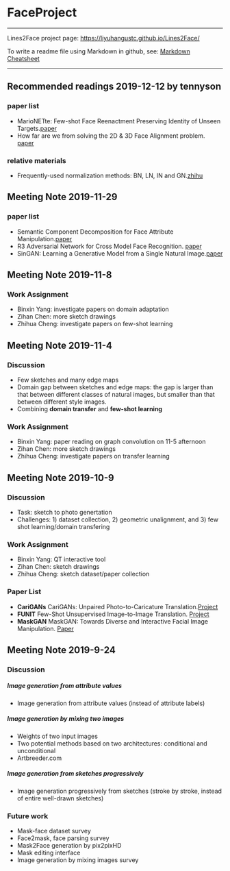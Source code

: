 # FaceProject

---
Lines2Face project page: https://liyuhangustc.github.io/Lines2Face/

To write a readme file using Markdown in github, see: [Markdown Cheatsheet](https://github.com/adam-p/markdown-here/wiki/Markdown-Here-Cheatsheet)

---
## Recommended readings 2019-12-12 by tennyson
### paper list
* MarioNETte: Few-shot Face Reenactment Preserving Identity of Unseen Targets.[paper](https://arxiv.org/abs/1911.08139)
* How far are we from solving the 2D & 3D Face Alignment problem. [paper](https://arxiv.org/abs/1703.07332)
### relative materials
* Frequently-used normalization methods: BN, LN, IN and GN.[zhihu](https://zhuanlan.zhihu.com/p/72589565)

## Meeting Note 2019-11-29
### paper list
* Semantic Component Decomposition for Face Attribute Manipulation.[paper](http://jiaya.me/papers/faceattri_cvpr19.pdf)
* R3 Adversarial Network for Cross Model Face Recognition. [paper](http://openaccess.thecvf.com/content_CVPR_2019/papers/Chen_R3_Adversarial_Network_for_Cross_Model_Face_Recognition_CVPR_2019_paper.pdf)
* SinGAN: Learning a Generative Model from a Single Natural Image.[paper](https://arxiv.org/pdf/1905.01164.pdf)

## Meeting Note 2019-11-8
### Work Assignment
* Binxin Yang: investigate papers on domain adaptation
* Zihan Chen: more sketch drawings
* Zhihua Cheng: investigate papers on few-shot learning

## Meeting Note 2019-11-4
### Discussion
* Few sketches and many edge maps
* Domain gap between sketches and edge maps: the gap is larger than that between different classes of natural images, but smaller than that between different style images.
* Combining **domain transfer** and **few-shot learning**
### Work Assignment
* Binxin Yang: paper reading on graph convolution on 11-5 afternoon
* Zihan Chen: more sketch drawings
* Zhihua Cheng: investigate papers on transfer learning

## Meeting Note 2019-10-9
### Discussion
* Task: sketch to photo genertation 
* Challenges: 1) dataset collection, 2) geometric unalignment, and 3) few shot learning/domain transfering
### Work Assignment
* Binxin Yang: QT interactive tool
* Zihan Chen: sketch drawings
* Zhihua Cheng: sketch dataset/paper collection
### Paper List
* **CariGANs** CariGANs: Unpaired Photo-to-Caricature Translation.[Project](https://cari-gan.github.io/)
* **FUNIT** Few-Shot Unsupervised Image-to-Image Translation. [Project](https://nvlabs.github.io/FUNIT/)
* **MaskGAN** MaskGAN: Towards Diverse and Interactive Facial Image Manipulation. [Paper](https://arxiv.org/pdf/1907.11922.pdf)

## Meeting Note 2019-9-24
### Discussion
##### Image generation from attribute values
* Image generation from attribute values (instead of attribute labels)
##### Image generation by mixing two images
* Weights of two input images
* Two potential methods based on two architectures: conditional and unconditional
* Artbreeder.com
##### Image generation from sketches progressively
* Image generation progressively from sketches (stroke by stroke, instead of entire well-drawn sketches)
### Future work
* Mask-face dataset survey
* Face2mask, face parsing survey
* Mask2Face generation by pix2pixHD
* Mask editing interface
* Image generation by mixing images survey
